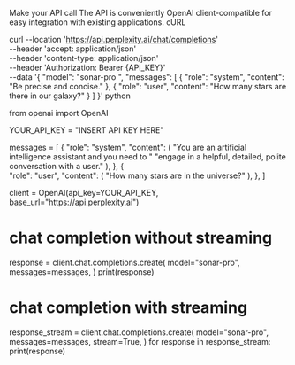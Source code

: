 Make your API call
The API is conveniently OpenAI client-compatible for easy integration with existing applications.
cURL

curl --location 'https://api.perplexity.ai/chat/completions' \
--header 'accept: application/json' \
--header 'content-type: application/json' \
--header 'Authorization: Bearer {API_KEY}' \
--data '{
  "model": "sonar-pro ",
  "messages": [
    {
      "role": "system",
      "content": "Be precise and concise."
    },
    {
      "role": "user",
      "content": "How many stars are there in our galaxy?"
    }
  ]
}'
python

from openai import OpenAI

YOUR_API_KEY = "INSERT API KEY HERE"

messages = [
    {
        "role": "system",
        "content": (
            "You are an artificial intelligence assistant and you need to "
            "engage in a helpful, detailed, polite conversation with a user."
        ),
    },
    {   
        "role": "user",
        "content": (
            "How many stars are in the universe?"
        ),
    },
]

client = OpenAI(api_key=YOUR_API_KEY, base_url="https://api.perplexity.ai")

# chat completion without streaming
response = client.chat.completions.create(
    model="sonar-pro",
    messages=messages,
)
print(response)

# chat completion with streaming
response_stream = client.chat.completions.create(
    model="sonar-pro",
    messages=messages,
    stream=True,
)
for response in response_stream:
    print(response)